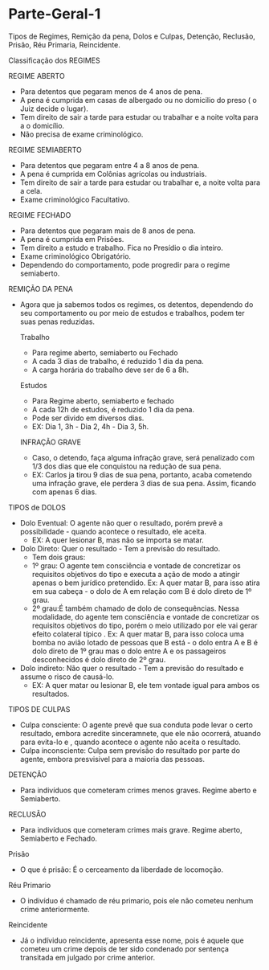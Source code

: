 # Parte-Geral-1
Tipos de Regimes, Remição da pena, Dolos e Culpas, Detenção, Reclusão, Prisão, Réu Primaria, Reincidente.

Classificação dos REGIMES

REGIME ABERTO
- Para detentos que pegaram menos de 4 anos de pena.
- A pena é cumprida em casas de albergado ou no domicilio do preso ( o Juiz decide o lugar).
- Tem direito de sair a tarde para estudar ou trabalhar e a noite volta para a o domicílio.
- Não precisa de exame criminológico.

REGIME SEMIABERTO
- Para detentos que pegaram entre 4 a 8 anos de pena.
- A pena é cumprida em Colônias agrícolas ou industriais.
- Tem direito de sair a tarde para estudar ou trabalhar e, a noite volta para a cela.
- Exame criminológico Facultativo.

REGIME FECHADO
- Para detentos que pegaram mais de 8 anos de pena.
- A pena é cumprida em Prisões.
- Tem direito a estudo e trabalho. Fica no Presídio o dia inteiro.
- Exame criminológico Obrigatório.
- Dependendo do comportamento, pode progredir para o regime semiaberto.

REMIÇÃO DA PENA
- Agora que ja sabemos todos os regimes, os detentos, dependendo do seu comportamento ou por meio de estudos e trabalhos, podem ter suas penas reduzidas.

  Trabalho
  - Para regime aberto, semiaberto ou Fechado
  - A cada 3 dias de trabalho, é reduzido 1 dia da pena.
  - A carga horária do trabalho deve ser de 6 a 8h.
  
  Estudos
  - Para Regime aberto, semiaberto e fechado
  - A cada 12h de estudos, é reduzido 1 dia da pena.
  - Pode ser divido em diversos dias.
  - EX: Dia 1, 3h - Dia 2, 4h - Dia 3, 5h.
  
  INFRAÇÃO GRAVE
  - Caso, o detendo, faça alguma infração grave, será penalizado com 1/3 dos dias que ele conquistou na redução de sua pena.
  - EX: Carlos ja tirou 9 dias de sua pena, portanto, acaba cometendo uma infraçâo grave, ele perdera 3 dias de sua pena. Assim, ficando com apenas 6 dias.
 
TIPOS de DOLOS
  - Dolo Eventual: O agente não quer o resultado, porém prevê a possibilidade - quando  acontece o resultado, ele aceita.
    - EX: A quer lesionar B, mas não se importa se matar.
  - Dolo Direto: Quer o resultado - Tem a previsão do resultado.
    - Tem dois graus:
     - 1º grau: O agente tem consciência e vontade de concretizar os requisitos objetivos do tipo e executa a ação de modo a atingir apenas o bem jurídico pretendido. Ex: A quer matar B, para isso atira em sua cabeça - o dolo de A em relação com B é dolo direto de 1º grau.
     - 2º grau:É também chamado de dolo de consequências. Nessa modalidade, do agente tem consciência e vontade de concretizar os requisitos objetivos do tipo, porém o meio utilizado por ele vai gerar efeito  colateral  típico . Ex: A quer matar B, para isso coloca uma bomba no avião lotado de pessoas que B está - o dolo entra A e B é dolo direto de 1º grau mas o dolo entre A e os passageiros desconhecidos é dolo direto de 2º grau.
  - Dolo indireto: Não quer o resultado - Tem a previsão do resultado e assume o risco de causá-lo.
    - EX: A quer matar ou lesionar B, ele tem vontade igual para ambos os resultados.

TIPOS DE CULPAS
  - Culpa consciente: O agente prevê que sua conduta pode levar o certo resultado, embora acredite sinceramnete, que ele não ocorrerá, atuando para evita-lo e , quando acontece o agente não aceita o resultado.
  - Culpa inconsciente: Culpa sem previsão do resultado por parte do agente, embora presvisivel para a maioria das pessoas.
  
DETENÇÂO
- Para indivíduos que cometeram crimes menos graves. Regime aberto e Semiaberto.
 
RECLUSÃO
- Para indivíduos que cometeram crimes mais grave. Regime aberto, Semiaberto e Fechado.

Prisão
- O que é prisão: É o cerceamento da liberdade de locomoção.

Réu Primario
- O indivíduo é chamado de réu primario, pois ele não cometeu nenhum crime anteriormente.

Reincidente
- Já o indíviduo reincidente, apresenta esse nome, pois é aquele que cometeu um crime depois de ter sido condenado por sentença transitada em julgado por crime anterior.

